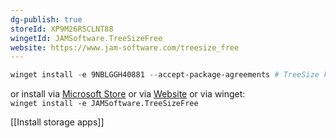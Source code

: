 ```yaml
---
dg-publish: true
storeId: XP9M26RSCLNT88
wingetId: JAMSoftware.TreeSizeFree
website: https://www.jam-software.com/treesize_free
---
```



```powershell
winget install -e 9NBLGGH40881 --accept-package-agreements # TreeSize Free
```

or install via [Microsoft Store](https://microsoft.com/store/apps/9nblggh40881) 
or via [Website](https://www.jam-software.com/treesize_free)
or via winget:  
`winget install -e JAMSoftware.TreeSizeFree`

[[Install storage apps]]